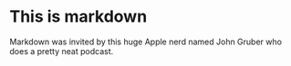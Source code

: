 # This is markdown

Markdown was invited by this huge Apple nerd named John Gruber who does a pretty neat podcast.
